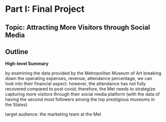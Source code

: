 # Part I: Final Project

## Topic: Attracting More Visitors through Social Media
## Outline 

**High-level Summary**

by examining the data provided by the Metropolitan Museum of Art
breaking down the operating expenses, revenue, attendance percentage, we can look into their financial aspect. however, the attendance has not fully recovered compared to post covid; therefore, the Met needs to strategize capturing more visitors through their social media platform (with the data of having the second most followers among the top prestigious museums in the States)

target audience: the marketing team at the Met
